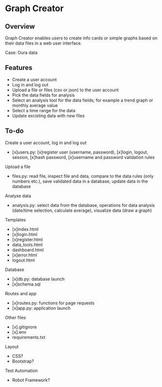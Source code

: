 # Graph Creator

## Overview
Graph Creator enables users to create info cards or simple graphs based on their data files in a web user interface.

Case: Oura data

## Features
- Create a user account
- Log in and log out
- Upload a file or files (csv or json) to the user account
- Pick the data fields for analysis
- Select an analysis tool for the data fields; for example a trend graph or monthly average value
- Select a time range for the data
- Update excisting data with new files

## To-do
Create a user account, log in and log out
* [x]users.py: [x]register user (username, password), [x]login, logout, session, [x]hash password, [x]username and password validation rules

Upload a file
* files.py: read file, inspect file and data, compare to the data rules (only numbers etc.), save validated data in a database, update data in the database

Analyse data
* analysis.py: select data from the database, operations for data analysis (date/time selection, calculate average), visualize data (draw a graph)

Templates
* [x]index.html
* [x]login.html
* [x]register.html
* data_tools.html
* dashboard.html
* [x]error.html
* logout.html

Database
* [x]db.py: database launch
* [x]schema.sql

Routes and app
* [x]routes.py: functions for page requests
* [x]app.py: application launch

Other files
* [x].gitignore
* [x].env
* requirements.txt

Layout
* CSS?
* Bootstrap?

Test Automation
* Robot Framework?
